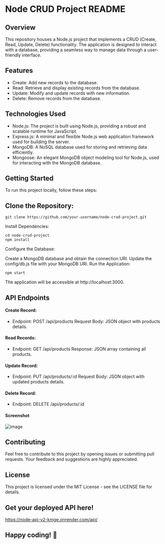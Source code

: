 # Node CRUD Project README
## Overview
This repository houses a Node.js project that implements a CRUD (Create, Read, Update, Delete) functionality. The application is designed to interact with a database, providing a seamless way to manage data through a user-friendly interface.

## Features
- Create: Add new records to the database.
- Read: Retrieve and display existing records from the database.
- Update: Modify and update records with new information.
- Delete: Remove records from the database.
## Technologies Used
- Node.js: The project is built using Node.js, providing a robust and scalable runtime for JavaScript.
- Express.js: A minimal and flexible Node.js web application framework used for building the server.
- MongoDB: A NoSQL database used for storing and retrieving data efficiently.
- Mongoose: An elegant MongoDB object modeling tool for Node.js, used for interacting with the MongoDB database.
## Getting Started
To run this project locally, follow these steps:

## Clone the Repository:
```
git clone https://github.com/your-username/node-crud-project.git
```
Install Dependencies:
```
cd node-crud-project
npm install
```
Configure the Database:

Create a MongoDB database and obtain the connection URI.
Update the config/db.js file with your MongoDB URI.
Run the Application:

```
npm start
```
The application will be accessible at http://localhost:3000.

## API Endpoints
 #### Create Record:
- Endpoint: POST /api/products
Request Body: JSON object with products details.
#### Read Records:
- Endpoint: GET /api/products
Response: JSON array containing all products.
#### Update Record:
- Endpoint: PUT /api/products/:id
Request Body: JSON object with updated products details.
#### Delete Record:
 - Endpoint: DELETE /api/products/:id
#### Screenshot
![image](https://github.com/Gmatieso/nodejs_crud/assets/55885416/2697de2a-f94c-45c5-93c8-36970d7f8c0f)

## Contributing
Feel free to contribute to this project by opening issues or submitting pull requests. Your feedback and suggestions are highly appreciated.

## License
This project is licensed under the MIT License - see the LICENSE file for details.

## Get your deployed API here!
https://node-api-v2-kmge.onrender.com/api/

## Happy coding! 🚀
